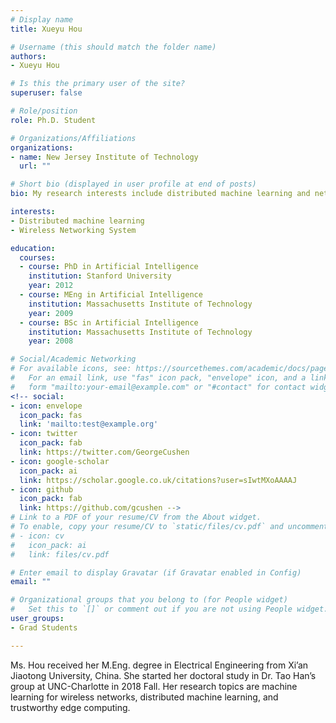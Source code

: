 ```yaml
---
# Display name
title: Xueyu Hou

# Username (this should match the folder name)
authors:
- Xueyu Hou

# Is this the primary user of the site?
superuser: false

# Role/position
role: Ph.D. Student

# Organizations/Affiliations
organizations:
- name: New Jersey Institute of Technology
  url: ""

# Short bio (displayed in user profile at end of posts)
bio: My research interests include distributed machine learning and networking systems.

interests:
- Distributed machine learning 
- Wireless Networking System

education:
  courses:
  - course: PhD in Artificial Intelligence
    institution: Stanford University
    year: 2012
  - course: MEng in Artificial Intelligence
    institution: Massachusetts Institute of Technology
    year: 2009
  - course: BSc in Artificial Intelligence
    institution: Massachusetts Institute of Technology
    year: 2008

# Social/Academic Networking
# For available icons, see: https://sourcethemes.com/academic/docs/page-builder/#icons
#   For an email link, use "fas" icon pack, "envelope" icon, and a link in the
#   form "mailto:your-email@example.com" or "#contact" for contact widget.
<!-- social:
- icon: envelope
  icon_pack: fas
  link: 'mailto:test@example.org'
- icon: twitter
  icon_pack: fab
  link: https://twitter.com/GeorgeCushen
- icon: google-scholar
  icon_pack: ai
  link: https://scholar.google.co.uk/citations?user=sIwtMXoAAAAJ
- icon: github
  icon_pack: fab
  link: https://github.com/gcushen -->
# Link to a PDF of your resume/CV from the About widget.
# To enable, copy your resume/CV to `static/files/cv.pdf` and uncomment the lines below.
# - icon: cv
#   icon_pack: ai
#   link: files/cv.pdf

# Enter email to display Gravatar (if Gravatar enabled in Config)
email: ""

# Organizational groups that you belong to (for People widget)
#   Set this to `[]` or comment out if you are not using People widget.
user_groups:
- Grad Students

---
```


Ms. Hou received her M.Eng. degree in Electrical Engineering from Xi’an Jiaotong University, China. She started her doctoral study in Dr. Tao Han’s group at UNC-Charlotte in 2018 Fall. Her research topics are machine learning for wireless networks, distributed machine learning, and trustworthy edge computing.
